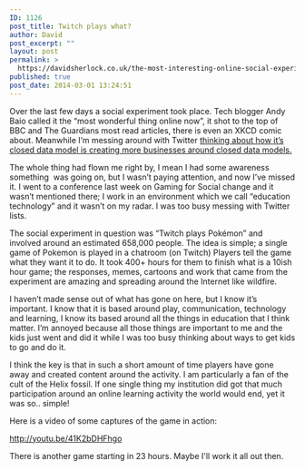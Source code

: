 ```yaml
---
ID: 1126
post_title: Twitch plays what?
author: David
post_excerpt: ""
layout: post
permalink: >
  https://davidsherlock.co.uk/the-most-interesting-online-social-experiment-has-just-passed-me-by-and-im-mad-at-myself/
published: true
post_date: 2014-03-01 13:24:51
---
```

Over the last few days a social experiment took place. Tech blogger Andy Baio called it the “most wonderful thing online now”, it shot to the top of BBC and The Guardians most read articles, there is even an XKCD comic about. Meanwhile I’m messing around with Twitter <a title="Generate data for me to sell, based around generated data for us to sell, based around data generated for them to sell" href="http://davidsherlock.co.uk/generate-data-for-me-to-sell-based-around-generated-data-for-us-to-sell-based-around-data-generated-for-them-to-sell/">thinking about how it’s closed data model is creating more businesses around closed data models.</a>

The whole thing had flown me right by, I mean I had some awareness something  was going on, but I wasn’t paying attention, and now I’ve missed it. I went to a conference last week on Gaming for Social change and it wasn’t mentioned there; I work in an environment which we call “education technology” and it wasn’t on my radar. I was too busy messing with Twitter lists.

The social experiment in question was “Twitch plays Pokémon” and involved around an estimated 658,000 people. The idea is simple; a single game of Pokemon is played in a chatroom (on Twitch) Players tell the game what they want it to do. It took 400+ hours for them to finish what is a 10ish hour game; the responses, memes, cartoons and work that came from the experiment are amazing and spreading around the Internet like wildfire.

I haven’t made sense out of what has gone on here, but I know it’s important. I know that it is based around play, communication, technology and learning, I know its based around all the things in education that I think matter. I’m annoyed because all those things are important to me and the kids just went and did it while I was too busy thinking about ways to get kids to go and do it.

I think the key is that in such a short amount of time players have gone away and created content around the activity. I am particularly a fan of the cult of the Helix fossil. If one single thing my institution did got that much participation around an online learning activity the world would end, yet it was so.. simple!

Here is a video of some captures of the game in action:

http://youtu.be/41K2bDHFhgo

There is another game starting in 23 hours. Maybe I'll work it all out then.